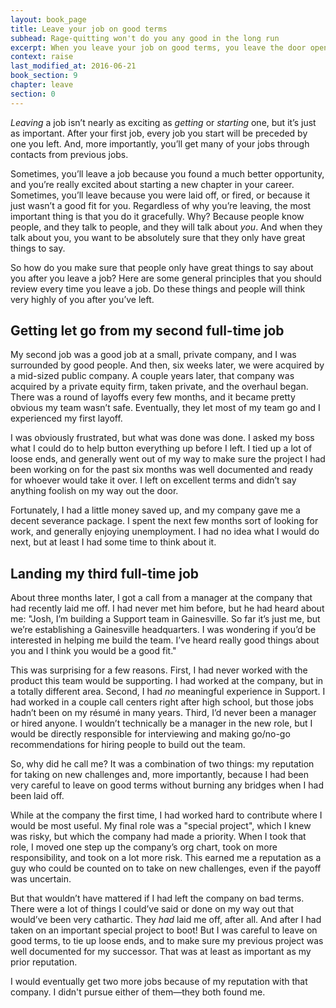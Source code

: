 ```yaml
---
layout: book_page
title: Leave your job on good terms
subhead: Rage-quitting won't do you any good in the long run
excerpt: When you leave your job on good terms, you leave the door open for future opportunities in your industry. Here's how to leave your job on good terms.
context: raise
last_modified_at: 2016-06-21
book_section: 9
chapter: leave
section: 0
---
```

*Leaving* a job isn’t nearly as exciting as *getting* or *starting* one, but it’s just as important. After your first job, every job you start will be preceded by one you left. And, more importantly, you’ll get many of your jobs through contacts from previous jobs.

Sometimes, you’ll leave a job because you found a much better opportunity, and you’re really excited about starting a new chapter in your career. Sometimes, you’ll leave because you were laid off, or fired, or because it just wasn’t a good fit for you. Regardless of why you’re leaving, the most important thing is that you do it gracefully. Why? Because people know people, and they talk to people, and they will talk about *you*. And when they talk about you, you want to be absolutely sure that they only have great things to say.

So how do you make sure that people only have great things to say about you after you leave a job? Here are some general principles that you should review every time you leave a job. Do these things and people will think very highly of you after you’ve left.

## Getting let go from my second full-time job

My second job was a good job at a small, private company, and I was surrounded by good people. And then, six weeks later, we were acquired by a mid-sized public company. A couple years later, that company was acquired by a private equity firm, taken private, and the overhaul began. There was a round of layoffs every few months, and it became pretty obvious my team wasn’t safe. Eventually, they let most of my team go and I experienced my first layoff.

I was obviously frustrated, but what was done was done. I asked my boss what I could do to help button everything up before I left. I tied up a lot of loose ends, and generally went out of my way to make sure the project I had been working on for the past six months was well documented and ready for whoever would take it over. I left on excellent terms and didn’t say anything foolish on my way out the door.

Fortunately, I had a little money saved up, and my company gave me a decent severance package. I spent the next few months sort of looking for work, and generally enjoying unemployment. I had no idea what I would do next, but at least I had some time to think about it.

## Landing my third full-time job

About three months later, I got a call from a manager at the company that had recently laid me off. I had never met him before, but he had heard about me: "Josh, I’m building a Support team in Gainesville. So far it’s just me, but we’re establishing a Gainesville headquarters. I was wondering if you’d be interested in helping me build the team. I’ve heard really good things about you and I think you would be a good fit."

This was surprising for a few reasons. First, I had never worked with the product this team would be supporting. I had worked at the company, but in a totally different area. Second, I had *no* meaningful experience in Support. I had worked in a couple call centers right after high school, but those jobs hadn’t been on my résumé in many years. Third, I’d never been a manager or hired anyone. I wouldn’t technically be a manager in the new role, but I would be directly responsible for interviewing and making go/no-go recommendations for hiring people to build out the team. 

So, why did he call me? It was a combination of two things: my reputation for taking on new challenges and, more importantly, because I had been very careful to leave on good terms without burning any bridges when I had been laid off.

While at the company the first time, I had worked hard to contribute where I would be most useful. My final role was a "special project", which I knew was risky, but which the company had made a priority. When I took that role, I moved one step up the company’s org chart, took on more responsibility, and took on a lot more risk. This earned me a reputation as a guy who could be counted on to take on new challenges, even if the payoff was uncertain. 

But that wouldn’t have mattered if I had left the company on bad terms. There were a lot of things I could’ve said or done on my way out that would’ve been very cathartic. They *had* laid me off, after all. And after I had taken on an important special project to boot! But I was careful to leave on good terms, to tie up loose ends, and to make sure my previous project was well documented for my successor. That was at least as important as my prior reputation.

I would eventually get two more jobs because of my reputation with that company. I didn't pursue either of them—they both found me.